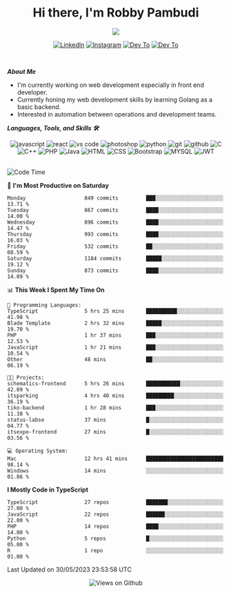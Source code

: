<div align="center">
   <h1>Hi there, I'm Robby Pambudi </h1>

<img src="https://pronoun.cyou/x/y?subject=He&object=Him&height=20"> 
</div>

<p align='center'>
   <a href="https://www.linkedin.com/in/robbypambudi" target="_blank"><img src="https://img.shields.io/badge/LinkedIn-0077B5?style=for-the-badge&logo=linkedin&logoColor=white" alt="LinkedIn"></a>
   <a href="https://www.instagram.com/robbypambudi" target="_blank"><img src="https://img.shields.io/badge/Instagram-E4405F?style=for-the-badge&logo=instagram&logoColor=white" alt="Instagram"></a>
   <a href="https://dev.to/robbypambudi" target="_blank"><img src="https://img.shields.io/badge/dev.to-0A0A0A?style=for-the-badge&logo=dev.to&logoColor=white" alt="Dev To"></a>
   <a href="https://www.facebook.com/robbyulungpambudi" target="_blank"><img src="https://img.shields.io/badge/Facebook-1877F2?style=for-the-badge&logo=facebook&logoColor=white" alt="Dev To"></a>

</p> <p>
<br>
   
***About Me***
   
- I'm currently working on web development especially in front end developer.
- Currently honing my web development skills by learning Golang as a basic backend.
- Interested in automation between operations and development teams.
 
   
***Languages, Tools, and Skills 🛠***

   <div align="center">
   <img src="https://img.shields.io/badge/JavaScript-F7DF1E?style=for-the-badge&logo=javascript&logoColor=black" alt="javascript" />
      <img src="https://img.shields.io/badge/React-61DAFB?style=for-the-badge&logo=react&logoColor=black" alt="react" />
      <img src="https://img.shields.io/badge/vs%20code-007ACC?style=for-the-badge&logo=visual%20studio%20code&logoColor=white" alt="vs code" />
      <img src="https://img.shields.io/badge/adobe%20photoshop-31A8FF?style=for-the-badge&logo=adobe%20photoshop&logoColor=white" alt="photoshop" />
      <img src="https://img.shields.io/badge/python-3776AB?style=for-the-badge&logo=python&logoColor=white" alt="python" />
      <img src="https://img.shields.io/badge/Git-F05032?style=for-the-badge&logo=git&logoColor=white" alt="git" />
      <img src="https://img.shields.io/badge/GitHub-100000?style=for-the-badge&logo=github&logoColor=white" alt="github" />
      <img src="https://img.shields.io/badge/c-%2300599C.svg?style=for-the-badge&logo=c&logoColor=white" alt="C" />
      <img src="https://img.shields.io/badge/c++-%2300599C.svg?style=for-the-badge&logo=c%2B%2B&logoColor=white" alt="C++" />   
      <img src="https://img.shields.io/badge/PHP-777BB4?style=for-the-badge&logo=php&logoColor=white" alt="PHP" />
      <img src="https://img.shields.io/badge/Java-ED8B00?style=for-the-badge&logo=java&logoColor=white" alt="Java"/>
      <img src="https://img.shields.io/badge/HTML5-E34F26?style=for-the-badge&logo=html5&logoColor=white" alt="HTML" />
      <img src="https://img.shields.io/badge/CSS-239120?&style=for-the-badge&logo=css3&logoColor=white" alt ="CSS" />
      <img src="https://img.shields.io/badge/Bootstrap-563D7C?style=for-the-badge&logo=bootstrap&logoColor=white" alt="Bootstrap" />
      <img src="https://img.shields.io/badge/MySQL-00000F?style=for-the-badge&logo=mysql&logoColor=white" alt="MYSQL" />
      <img src="https://img.shields.io/badge/json%20web%20tokens-323330?style=for-the-badge&logo=json-web-tokens&logoColor=pink" alt="JWT" />
      
   </div><br>
   
<!--START_SECTION:waka-->
![Code Time](http://img.shields.io/badge/Code%20Time-730%20hrs%2027%20mins-blue)

📅 **I'm Most Productive on Saturday** 

```text
Monday                   849 commits         ███░░░░░░░░░░░░░░░░░░░░░░   13.71 % 
Tuesday                  867 commits         ████░░░░░░░░░░░░░░░░░░░░░   14.00 % 
Wednesday                896 commits         ████░░░░░░░░░░░░░░░░░░░░░   14.47 % 
Thursday                 993 commits         ████░░░░░░░░░░░░░░░░░░░░░   16.03 % 
Friday                   532 commits         ██░░░░░░░░░░░░░░░░░░░░░░░   08.59 % 
Saturday                 1184 commits        █████░░░░░░░░░░░░░░░░░░░░   19.12 % 
Sunday                   873 commits         ████░░░░░░░░░░░░░░░░░░░░░   14.09 % 
```


📊 **This Week I Spent My Time On** 

```text
💬 Programming Languages: 
TypeScript               5 hrs 25 mins       ██████████░░░░░░░░░░░░░░░   41.98 % 
Blade Template           2 hrs 32 mins       █████░░░░░░░░░░░░░░░░░░░░   19.70 % 
PHP                      1 hr 37 mins        ███░░░░░░░░░░░░░░░░░░░░░░   12.53 % 
JavaScript               1 hr 21 mins        ███░░░░░░░░░░░░░░░░░░░░░░   10.54 % 
Other                    48 mins             ██░░░░░░░░░░░░░░░░░░░░░░░   06.19 % 

🐱‍💻 Projects: 
schematics-frontend      5 hrs 26 mins       ███████████░░░░░░░░░░░░░░   42.09 % 
itsparking               4 hrs 40 mins       █████████░░░░░░░░░░░░░░░░   36.19 % 
tiko-backend             1 hr 28 mins        ███░░░░░░░░░░░░░░░░░░░░░░   11.38 % 
status-labse             37 mins             █░░░░░░░░░░░░░░░░░░░░░░░░   04.77 % 
itsexpo-frontend         27 mins             █░░░░░░░░░░░░░░░░░░░░░░░░   03.56 % 

💻 Operating System: 
Mac                      12 hrs 41 mins      █████████████████████████   98.14 % 
Windows                  14 mins             ░░░░░░░░░░░░░░░░░░░░░░░░░   01.86 % 
```

**I Mostly Code in TypeScript** 

```text
TypeScript               27 repos            ███████░░░░░░░░░░░░░░░░░░   27.00 % 
JavaScript               22 repos            ██████░░░░░░░░░░░░░░░░░░░   22.00 % 
PHP                      14 repos            ████░░░░░░░░░░░░░░░░░░░░░   14.00 % 
Python                   5 repos             █░░░░░░░░░░░░░░░░░░░░░░░░   05.00 % 
R                        1 repo              ░░░░░░░░░░░░░░░░░░░░░░░░░   01.00 % 
```




 Last Updated on 30/05/2023 23:53:58 UTC
<!--END_SECTION:waka-->

<div align="center">
<img src="https://komarev.com/ghpvc/?username=robbypambudi&color=green" alt="Views on Github" />
</div>

